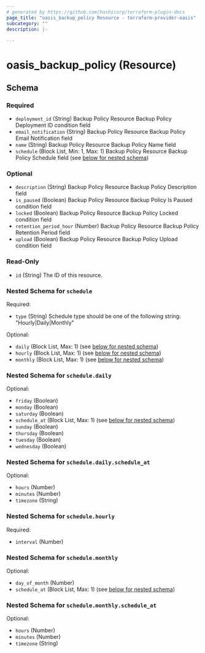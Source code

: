 ```yaml
---
# generated by https://github.com/hashicorp/terraform-plugin-docs
page_title: "oasis_backup_policy Resource - terraform-provider-oasis"
subcategory: ""
description: |-
  
---
```


# oasis_backup_policy (Resource)





<!-- schema generated by tfplugindocs -->
## Schema

### Required

- `deployment_id` (String) Backup Policy Resource Backup Policy Deployment ID condition field
- `email_notification` (String) Backup Policy Resource Backup Policy Email Notification field
- `name` (String) Backup Policy Resource Backup Policy Name field
- `schedule` (Block List, Min: 1, Max: 1) Backup Policy Resource Backup Policy Schedule field (see [below for nested schema](#nestedblock--schedule))

### Optional

- `description` (String) Backup Policy Resource Backup Policy Description field
- `is_paused` (Boolean) Backup Policy Resource Backup Policy Is Paused condition field
- `locked` (Boolean) Backup Policy Resource Backup Policy Locked condition field
- `retention_period_hour` (Number) Backup Policy Resource Backup Policy Retention Period field
- `upload` (Boolean) Backup Policy Resource Backup Policy Upload condition field

### Read-Only

- `id` (String) The ID of this resource.

<a id="nestedblock--schedule"></a>
### Nested Schema for `schedule`

Required:

- `type` (String) Schedule type should be one of the following string: "Hourly|Daily|Monthly"

Optional:

- `daily` (Block List, Max: 1) (see [below for nested schema](#nestedblock--schedule--daily))
- `hourly` (Block List, Max: 1) (see [below for nested schema](#nestedblock--schedule--hourly))
- `monthly` (Block List, Max: 1) (see [below for nested schema](#nestedblock--schedule--monthly))

<a id="nestedblock--schedule--daily"></a>
### Nested Schema for `schedule.daily`

Optional:

- `friday` (Boolean)
- `monday` (Boolean)
- `saturday` (Boolean)
- `schedule_at` (Block List, Max: 1) (see [below for nested schema](#nestedblock--schedule--daily--schedule_at))
- `sunday` (Boolean)
- `thursday` (Boolean)
- `tuesday` (Boolean)
- `wednesday` (Boolean)

<a id="nestedblock--schedule--daily--schedule_at"></a>
### Nested Schema for `schedule.daily.schedule_at`

Optional:

- `hours` (Number)
- `minutes` (Number)
- `timezone` (String)



<a id="nestedblock--schedule--hourly"></a>
### Nested Schema for `schedule.hourly`

Required:

- `interval` (Number)


<a id="nestedblock--schedule--monthly"></a>
### Nested Schema for `schedule.monthly`

Optional:

- `day_of_month` (Number)
- `schedule_at` (Block List, Max: 1) (see [below for nested schema](#nestedblock--schedule--monthly--schedule_at))

<a id="nestedblock--schedule--monthly--schedule_at"></a>
### Nested Schema for `schedule.monthly.schedule_at`

Optional:

- `hours` (Number)
- `minutes` (Number)
- `timezone` (String)


